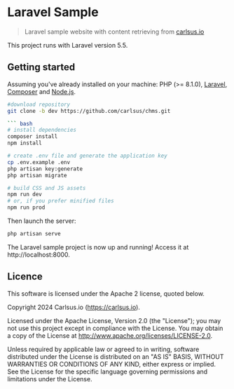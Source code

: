 # Laravel Sample

> Laravel sample website with content retrieving from [carlsus.io](https://carlsus.io)

This project runs with Laravel version 5.5.

## Getting started

Assuming you've already installed on your machine: PHP (>= 8.1.0), [Laravel](https://laravel.com), [Composer](https://getcomposer.org) and [Node.js](https://nodejs.org).

``` bash
#download repository
git clone -b dev https://github.com/carlsus/chms.git

``` bash
# install dependencies
composer install
npm install

# create .env file and generate the application key
cp .env.example .env
php artisan key:generate
php artisan migrate

# build CSS and JS assets
npm run dev
# or, if you prefer minified files
npm run prod
```

Then launch the server:

``` bash
php artisan serve
```

The Laravel sample project is now up and running! Access it at http://localhost:8000.

## Licence

This software is licensed under the Apache 2 license, quoted below.

Copyright 2024 Carlsus.io (https://carlsus.io).

Licensed under the Apache License, Version 2.0 (the "License"); you may not use this project except in compliance with the License. You may obtain a copy of the License at http://www.apache.org/licenses/LICENSE-2.0.

Unless required by applicable law or agreed to in writing, software distributed under the License is distributed on an "AS IS" BASIS, WITHOUT WARRANTIES OR CONDITIONS OF ANY KIND, either express or implied. See the License for the specific language governing permissions and limitations under the License.
